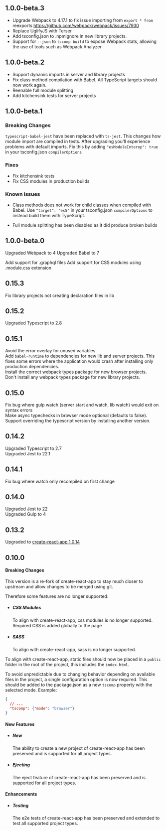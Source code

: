 ## 1.0.0-beta.3

- Upgrade Webpack to 4.17.1 to fix issue importing from `export * from` reexports https://github.com/webpack/webpack/issues/7930
- Replace UglifyJS with Terser
- Add tsconfig.json to .npmignore in new library projects.
- Support for `--json` to `tscomp build` to expose Webpack stats, allowing the use of tools such as Webpack Analyzer

## 1.0.0-beta.2

- Support dynamic imports in server and library projects
- Fix class method compilation with Babel. All TypeScript targets
  should now work again.
- Reenable full module splitting
- Add kitchensink tests for server projects

## 1.0.0-beta.1

### Breaking Changes

`typescript-babel-jest` have been replaced with `ts-jest`. This changes
how module import are compiled in tests.
After upgrading you'll experience problems with default imports. Fix this
by adding `"esModuleInterop": true` in your tsconfig.json `compilerOptions`

### Fixes

- Fix kitchensink tests
- Fix CSS modules in production builds

### Known issues

- Class methods does not work for child classes when compiled with Babel.
  Use `"target": "es5"` in your tsconfig.json `compilerOptions` to instead 
  build them with TypeScript.

- Full module splitting has been disabled as it did produce broken builds

## 1.0.0-beta.0

Upgraded Webpack to 4
Upgraded Babel to 7

Add support for .graphql files
Add support for CSS modules using .module.css extension

## 0.15.3

Fix library projects not creating declaration files in lib

## 0.15.2

Upgraded Typescript to 2.8

## 0.15.1

Avoid the error overlay for unused variables.  
Add `babel-runtime` to dependencies for new lib and server projects. This fixes some errors where
the application would crash after installing only production dependencies.  
Install the correct webpack types package for new browser projects.  
Don't install any webpack types package for new library projects.  

## 0.15.0

Fix bug where gulp watch (server start and watch, lib watch) would exit on syntax errors  
Make async typechecks in browser mode optional (defaults to false).  
Support overriding the typescript version by installing another version.  

## 0.14.2

Upgraded Typescript to 2.7  
Upgraded Jest to 22.1  

## 0.14.1

Fix bug where watch only recompiled on first change  

## 0.14.0

Upgraded Jest to 22  
Upgraded Gulp to 4  

## 0.13.2

Upgraded to [create-react-app 1.0.14](https://github.com/facebookincubator/create-react-app/blob/master/CHANGELOG.md#1014-september-26-2017)  

## 0.10.0

#### Breaking Changes

This version is a re-fork of create-react-app to stay much closer to upstream
and allow changes to be merged using git.  

Therefore some features are no longer supported:
* ##### CSS Modules
  To align with create-react-app, css modules is no longer supported. Required CSS is added globally to the page

* ##### SASS
  To align with create-react-app, sass is no longer supported.

To align with create-react-app, static files should now be placed in a `public` folder in the root of the project, this includes the `index.html`.

To avoid unpredictable due to changing behavior depending on available files in the project, a single configuration option is now required. This should be added to the package.json as a new `tscomp` property with the selected mode.
Example:
```json
{
  // ...
  "tscomp": {"mode": "browser"}
}
```

#### New Features
* ##### New
  The ability to create a new project of create-react-app has been preserved and is supported for all project types.

* ##### Ejecting
  The eject feature of create-react-app has been preserved and is supported for all project types.

#### Enhancements
* ##### Testing
  The e2e tests of create-react-app has been preserved and extended to test all supported project types.
